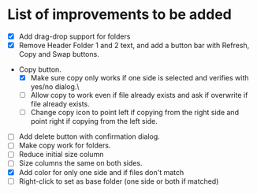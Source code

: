 # List of improvements to be added

- [X] Add drag-drop support for folders
- [X] Remove Header Folder 1 and 2 text, and add a button bar with Refresh, Copy and Swap buttons.
- Copy button.
  - [X] Make sure copy only works if one side is selected and verifies with yes/no dialog.\
  - [ ] Allow copy to work even if file already exists and ask if overwrite if file already exists.
  - [ ] Change copy icon to point left if copying from the right side and point right if copying from the left side.
- [ ] Add delete button with confirmation dialog.
- [ ] Make copy work for folders.
- [ ] Reduce initial size column
- [ ] Size columns the same on both sides.
- [X] Add color for only one side and if files don't match
- [ ] Right-click to set as base folder (one side or both if matched)